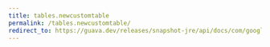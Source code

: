 ```yaml
---
title: tables.newcustomtable
permalink: /tables.newcustomtable/
redirect_to: https://guava.dev/releases/snapshot-jre/api/docs/com/google/common/collect/Tables.html#newCustomTable-java.util.Map-com.google.common.base.Supplier-
---
```

